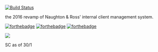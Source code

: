 [![Build Status](https://travis-ci.org/naughton-and-ross/clientapp.svg?branch=master)](https://travis-ci.org/naughton-and-ross/clientapp)

the 2016 revamp of Naughton & Ross' internal client management system. 

[![forthebadge](http://forthebadge.com/images/badges/uses-html.svg)](http://forthebadge.com)
[![forthebadge](http://forthebadge.com/images/badges/uses-badges.svg)](http://forthebadge.com)
[![forthebadge](http://forthebadge.com/images/badges/designed-in-ms-paint.svg)](http://forthebadge.com)

<img src="http://i.imgur.com/VpBSq4b.png">

SC as of 30/1

